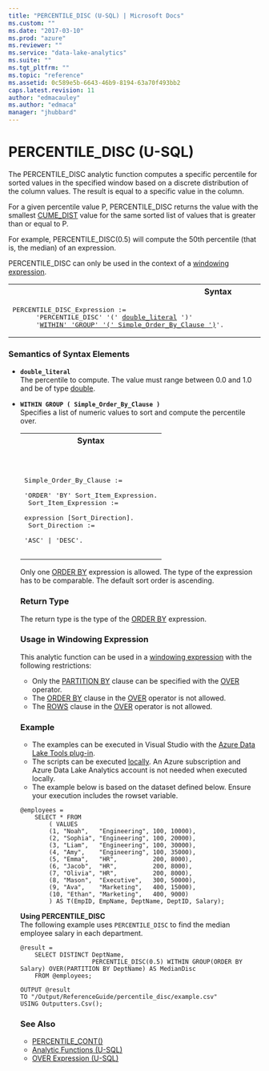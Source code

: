 ```yaml
---
title: "PERCENTILE_DISC (U-SQL) | Microsoft Docs"
ms.custom: ""
ms.date: "2017-03-10"
ms.prod: "azure"
ms.reviewer: ""
ms.service: "data-lake-analytics"
ms.suite: ""
ms.tgt_pltfrm: ""
ms.topic: "reference"
ms.assetid: 0c589e5b-6643-46b9-8194-63a70f493bb2
caps.latest.revision: 11
author: "edmacauley"
ms.author: "edmaca"
manager: "jhubbard"
---
```

# PERCENTILE_DISC (U-SQL)
The PERCENTILE_DISC analytic function computes a specific percentile for sorted values in the specified window based on a discrete distribution of the column values. The result is equal to a specific value in the column. 

For a given percentile value P, PERCENTILE_DISC returns the value with the smallest [CUME_DIST](cume-dist-u-sql.md) value for the same sorted list of values that is greater than or equal to P.  

For example, PERCENTILE_DISC(0.5) will compute the 50th percentile (that is, the median) of an expression.  

PERCENTILE_DISC can only be used in the context of a [windowing expression](over-expression-u-sql.md). 

<table><th>Syntax</th><tr><td><pre>
PERCENTILE_DISC_Expression :=                                                                            
      'PERCENTILE_DISC' '(' <a href="#dbl_lit">double_literal</a> ')'  
      '<a href="#wg_soc">WITHIN' 'GROUP' '(' Simple_Order_By_Clause ')</a>'. 
</pre></td></tr></table>

### Semantics of Syntax Elements 
* <a name="dbl_lit"></a>**`double_literal`**   
The percentile to compute. The value must range between 0.0 and 1.0 and be of type [double](numeric-types-and-literals.md). 

* <a name="wg_soc"></a>**`WITHIN GROUP ( Simple_Order_By_Clause )`**   
Specifies a list of numeric values to sort and compute the percentile over.  

  <table><th>Syntax</th><tr><td><pre>
Simple_Order_By_Clause :=                                                                           
      'ORDER' 'BY' Sort_Item_Expression.<br />
Sort_Item_Expression :=     
      expression [Sort_Direction].<br /> 
Sort_Direction :=                                                               
      'ASC' | 'DESC'. 
</pre></td></tr></table>

  Only one [ORDER BY](order-by-and-offset-fetch-clause-u-sql.md) expression is allowed. The type of the expression has to be comparable. The default sort order is ascending. 

### Return Type 
The return type is the type of the [ORDER BY](order-by-and-offset-fetch-clause-u-sql.md) expression. 

### Usage in Windowing Expression  
This analytic function can be used in a [windowing expression](over-expression-u-sql.md) with the following restrictions: 
* Only the [PARTITION BY](over-expression-u-sql.md#OPBC) clause can be specified with the [OVER](over-expression-u-sql.md) operator. 
* The [ORDER BY](over-expression-u-sql.md#OBC) clause in the [OVER](over-expression-u-sql.md) operator is not allowed. 
* The [ROWS](over-expression-u-sql.md#row_cla) clause in the [OVER](over-expression-u-sql.md) operator is not allowed. 

### Example
- The examples can be executed in Visual Studio with the [Azure Data Lake Tools plug-in](https://www.microsoft.com/download/details.aspx?id=49504).  
- The scripts can be executed [locally](https://docs.microsoft.com/azure/data-lake-analytics/data-lake-analytics-data-lake-tools-get-started#run-u-sql-locally).  An Azure subscription and Azure Data Lake Analytics account is not needed when executed locally.
- The example below is based on the dataset defined below.  Ensure your execution includes the rowset variable.
```
@employees = 
    SELECT * FROM 
        ( VALUES
        (1, "Noah",   "Engineering", 100, 10000),
        (2, "Sophia", "Engineering", 100, 20000),
        (3, "Liam",   "Engineering", 100, 30000),
        (4, "Amy",    "Engineering", 100, 35000),
        (5, "Emma",   "HR",          200, 8000),
        (6, "Jacob",  "HR",          200, 8000),
        (7, "Olivia", "HR",          200, 8000),
        (8, "Mason",  "Executive",   300, 50000),
        (9, "Ava",    "Marketing",   400, 15000),
        (10, "Ethan", "Marketing",   400, 9000) 
        ) AS T(EmpID, EmpName, DeptName, DeptID, Salary);
```

**Using PERCENTILE_DISC**   
The following example uses `PERCENTILE_DISC` to find the median employee salary in each department.
```
@result =
    SELECT DISTINCT DeptName,
                    PERCENTILE_DISC(0.5) WITHIN GROUP(ORDER BY Salary) OVER(PARTITION BY DeptName) AS MedianDisc
    FROM @employees;

OUTPUT @result
TO "/Output/ReferenceGuide/percentile_disc/example.csv"
USING Outputters.Csv();
```

### See Also 
* [PERCENTILE_CONT()](percentile-cont-u-sql.md)
* [Analytic Functions (U-SQL)](analytic-functions-u-sql.md)  
* [OVER Expression (U-SQL)](over-expression-u-sql.md) 
